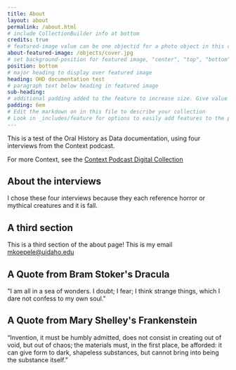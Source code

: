 ```yaml
---
title: About
layout: about
permalink: /about.html
# include CollectionBuilder info at bottom
credits: true
# featured-image value can be one objectid for a photo object in this collection, a relative path to an image in this project, or a full url to any image. If left blank, no featured image will appear at top of About page.
about-featured-image: /objects/cover.jpg
# set background-position for featured image, "center", "top", "bottom"
position: bottom
# major heading to display over featured image
heading: OHD documentation test
# paragraph text below heading in featured image
sub-heading: 
# additional padding added to the feature to increase size. Give value in em or px, e.g. "5em".
padding: 6em
# Edit the markdown on in this file to describe your collection
# Look in _includes/feature for options to easily add features to the page
---
```


This is a test of the Oral History as Data documentation, using four interviews from the Context podcast. 

For more Context, see the [Context Podcast Digital Collection](https://lib.uidaho.edu/digital/context)

## About the interviews

I chose these four interviews because they each reference horror or mythical creatures and it is fall. 


## A third section

This is a third section of the about page! This is my email <mkoepele@uidaho.edu>

## A Quote from Bram Stoker's Dracula

"I am all in a sea of wonders. I doubt; I fear; I think strange things, which I dare not confess to my own soul."

## A Quote from Mary Shelley's Frankenstein

“Invention, it must be humbly admitted, does not consist in creating out of void, but out of chaos; the materials must, in the first place, be afforded: it can give form to dark, shapeless substances, but cannot bring into being the substance itself.”
 



